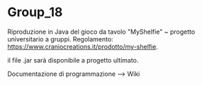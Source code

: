 # Group_18

Riproduzione in Java del gioco da tavolo "MyShelfie" ~ progetto universitario a gruppi.
Regolamento: https://www.craniocreations.it/prodotto/my-shelfie.

il file .jar sarà disponibile a progetto ultimato.

Documentazione di programmazione --> Wiki




